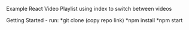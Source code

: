 Example React Video Playlist using index to switch between videos

Getting Started - run:
*git clone (copy repo link)
*npm install
*npm start
